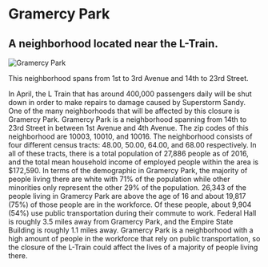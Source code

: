 # Gramercy Park
## A neighborhood located near the L-Train.
![Gramercy Park](map.geojson)

This neighborhood spans from 1st to 3rd Avenue and 14th to 23rd Street.

In April, the L Train that has around 400,000 passengers daily will be shut down in order to make repairs to damage caused by Superstorm Sandy. One of the many neighborhoods that will be affected by this closure is Gramercy Park. Gramercy Park is a neighborhood spanning from 14th to 23rd Street in between 1st Avenue and 4th Avenue. The zip codes of this neighborhood are 10003, 10010, and 10016. The neighborhood consists of four different census tracts: 48.00, 50.00, 64.00, and 68.00 respectively. In all of these tracts, there is a total population of 27,886 people as of 2016, and the total mean household income of employed people within the area is $172,590. In terms of the demographic in Gramercy Park, the majority of people living there are white with 71% of the population while other minorities only represent the other 29% of the population. 26,343 of the people living in Gramercy Park are above the age of 16 and about 19,817 (75%) of those people are in the workforce. Of these people, about 9,904 (54%) use public transportation during their commute to work. Federal Hall is roughly 3.5 miles away from Gramercy Park, and the Empire State Building is roughly 1.1 miles away. Gramercy Park is a neighborhood with a high amount of people in the workforce that rely on public transportation, so the closure of the L-Train could affect the lives of a majority of people living there. 

